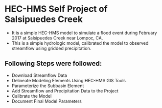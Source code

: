 # HEC-HMS Self Project of Salsipuedes Creek
- It is a simple HEC-HMS model to simulate a flood event during February 2017 at Salsipuedes Creek near Lompoc, CA. 
- This is a simple hydrologic model, calibrated the model to observed streamflow using gridded precipitation.

 ## Following Steps were followed:  
- Download Streamflow Data
- Delineate Modeling Elements Using HEC-HMS GIS Tools
- Parameterize the Subbasin Element
- Add Streamflow and Precipitation Data to the Project
- Calibrate the Model
- Document Final Model Parameters


